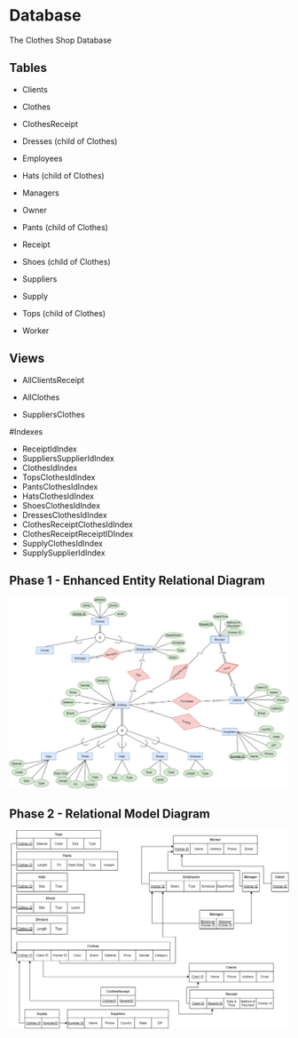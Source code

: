 # Database

The Clothes Shop Database

## Tables

- Clients

- Clothes

- ClothesReceipt

- Dresses   (child of Clothes)

- Employees

- Hats      (child of Clothes)

- Managers

- Owner

- Pants     (child of Clothes)

- Receipt

- Shoes     (child of Clothes)

- Suppliers

- Supply

- Tops      (child of Clothes)

- Worker

## Views

- AllClientsReceipt

- AllClothes

- SuppliersClothes

#Indexes
- ReceiptIdIndex
- SuppliersSupplierIdIndex
- ClothesIdIndex
- TopsClothesIdIndex
- PantsClothesIdIndex
- HatsClothesIdIndex
- ShoesClothesIdIndex
- DressesClothesIdIndex
- ClothesReceiptClothesIdIndex
- ClothesReceiptReceiptIDIndex
- SupplyClothesIdIndex
- SupplySupplierIdIndex

## Phase 1 - Enhanced Entity Relational Diagram

![EERD](/images/EERD.png)

## Phase 2 - Relational Model Diagram

![Relational-Model-Diagram](/images/relational-model.png)
